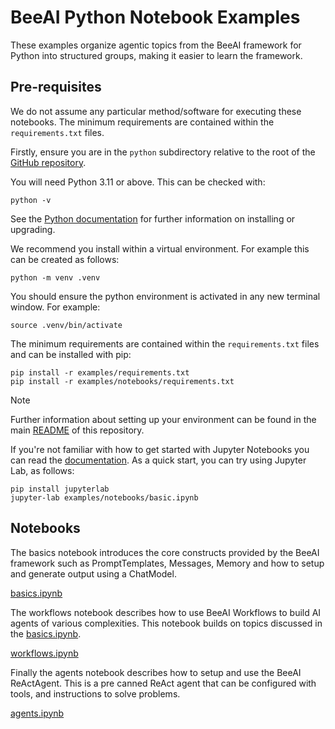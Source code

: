 # BeeAI Python Notebook Examples

These examples organize agentic topics from the BeeAI framework for Python into structured groups, making it easier to learn the framework.

## Pre-requisites

We do not assume any particular method/software for executing these notebooks. The minimum requirements are contained within the `requirements.txt` files.

Firstly, ensure you are in the `python` subdirectory relative to the root of the [GitHub repository](https://github.com/i-am-bee/beeai-framework). 

You will need Python 3.11 or above. This can be checked with:

```shell
python -v
```

See the [Python documentation](https://www.python.org/) for further information on installing or upgrading.

We recommend you install within a virtual environment. For example this can be created as follows:

```shell
python -m venv .venv
```

You should ensure the python environment is activated in any new terminal window. For example:

```shell
source .venv/bin/activate
```

The minimum requirements are contained within the `requirements.txt` files and can be installed with pip:

```shell
pip install -r examples/requirements.txt
pip install -r examples/notebooks/requirements.txt
```

> [!NOTE]
> Further information about setting up your environment can be found in the main [README](README.md) of this repository.

If you're not familiar with how to get started with Jupyter Notebooks you can read the [documentation](https://docs.jupyter.org). As a quick start, you can try using Jupyter Lab, as follows:

```shell
pip install jupyterlab
jupyter-lab examples/notebooks/basic.ipynb
```

## Notebooks

The basics notebook introduces the core constructs provided by the BeeAI framework such as PromptTemplates, Messages, Memory and how to setup and generate output using a ChatModel.

[basics.ipynb](basics.ipynb)

The workflows notebook describes how to use BeeAI Workflows to build AI agents of various complexities. This notebook builds on topics discussed in the [basics.ipynb](basics.ipynb).

[workflows.ipynb](workflows.ipynb)

Finally the agents notebook describes how to setup and use the BeeAI ReActAgent. This is a pre canned ReAct agent that can be configured with tools, and instructions to solve problems.

[agents.ipynb](agents.ipynb)
